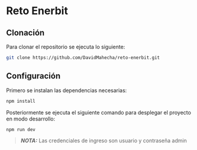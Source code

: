 # Reto Enerbit

## Clonación

Para clonar el repositorio se ejecuta lo siguiente:

```bash
git clone https://github.com/DavidMahecha/reto-enerbit.git
```

## Configuración

Primero se instalan las dependencias necesarias:

```bash
npm install
```

Posteriormente se ejecuta el siguiente comando para desplegar el proyecto en modo desarrollo:

```bash
npm run dev
```

> **_NOTA:_** Las credenciales de ingreso son usuario y contraseña admin